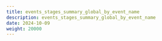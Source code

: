 ```yaml
---
title: events_stages_summary_global_by_event_name
description: events_stages_summary_global_by_event_name
date: 2024-10-09
weight: 20000
---
```

<style>
th, td {
  border: 1px solid rgb(190, 190, 190);
}
</style>
